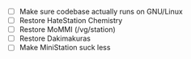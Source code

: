 * [ ] Make sure codebase actually runs on GNU/Linux
* [ ] Restore HateStation Chemistry
* [ ] Restore MoMMI (/vg/station)
* [ ] Restore Dakimakuras
* [ ] Make MiniStation suck less
